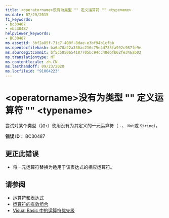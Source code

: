 ```yaml
---
title: <operatorname>没有为类型 "" 定义运算符 "" <typename>
ms.date: 07/20/2015
f1_keywords:
- bc30487
- vbc30487
helpviewer_keywords:
- BC30487
ms.assetid: 3bf2a85f-71c7-408f-8dae-e3bf94b1cfbb
ms.openlocfilehash: ba6a70a22a330ac216c75e4d733fa992c987fe9e
ms.sourcegitcommit: bf5c5850654187705bc94cc40ebfb62fe346ab02
ms.translationtype: MT
ms.contentlocale: zh-CN
ms.lasthandoff: 09/23/2020
ms.locfileid: "91064223"
---
```

# <a name="operator-operatorname-is-not-defined-for-type-typename"></a>\<operatorname>没有为类型 "" 定义运算符 "" \<typename>

尝试对某个类型（如`+`）使用没有为其定义的一元运算符（ `-`、 `Not`或 `String`）。  
  
 **错误 ID：** BC30487  
  
## <a name="to-correct-this-error"></a>更正此错误  
  
- 将一元运算符替换为适用于该表达式的相应运算符。  
  
## <a name="see-also"></a>请参阅

- [运算符和表达式](../programming-guide/language-features/operators-and-expressions/index.md)
- [运算符的有效组合](../programming-guide/language-features/operators-and-expressions/efficient-combination-of-operators.md)
- [Visual Basic 中的运算符优先级](../language-reference/operators/operator-precedence.md)

